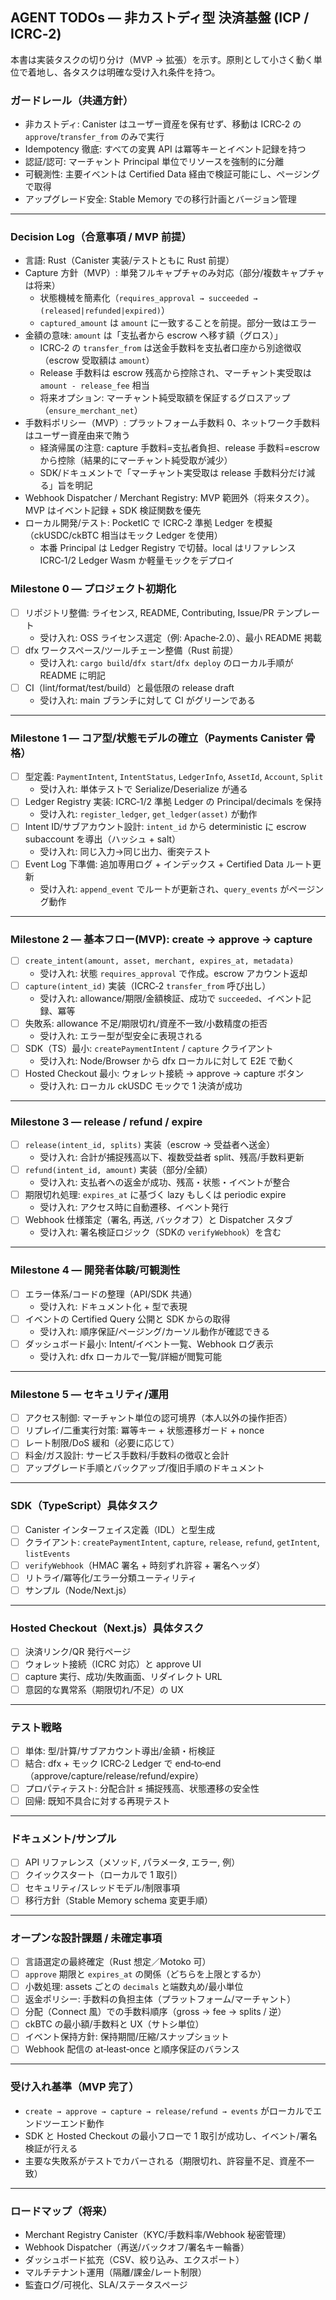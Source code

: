 ## AGENT TODOs — 非カストディ型 決済基盤 (ICP / ICRC‑2)

本書は実装タスクの切り分け（MVP → 拡張）を示す。原則として小さく動く単位で着地し、各タスクは明確な受け入れ条件を持つ。

### ガードレール（共通方針）
- 非カストディ: Canister はユーザー資産を保有せず、移動は ICRC‑2 の `approve`/`transfer_from` のみで実行
- Idempotency 徹底: すべての変異 API は冪等キーとイベント記録を持つ
- 認証/認可: マーチャント Principal 単位でリソースを強制的に分離
- 可観測性: 主要イベントは Certified Data 経由で検証可能にし、ページングで取得
- アップグレード安全: Stable Memory での移行計画とバージョン管理

---

### Decision Log（合意事項 / MVP 前提）
- 言語: Rust（Canister 実装/テストともに Rust 前提）
- Capture 方針（MVP）: 単発フルキャプチャのみ対応（部分/複数キャプチャは将来）
  - 状態機械を簡素化（`requires_approval → succeeded → (released|refunded|expired)`）
  - `captured_amount` は `amount` に一致することを前提。部分一致はエラー
- 金額の意味: `amount` は「支払者から escrow へ移す額（グロス）」
  - ICRC‑2 の `transfer_from` は送金手数料を支払者口座から別途徴収（escrow 受取額は `amount`）
  - Release 手数料は escrow 残高から控除され、マーチャント実受取は `amount - release_fee` 相当
  - 将来オプション: マーチャント純受取額を保証するグロスアップ（`ensure_merchant_net`）
- 手数料ポリシー（MVP）: プラットフォーム手数料 0、ネットワーク手数料はユーザー資産由来で賄う
  - 経済帰属の注意: capture 手数料=支払者負担、release 手数料=escrow から控除（結果的にマーチャント純受取が減少）
  - SDK/ドキュメントで「マーチャント実受取は release 手数料分だけ減る」旨を明記
- Webhook Dispatcher / Merchant Registry: MVP 範囲外（将来タスク）。MVP はイベント記録 + SDK 検証関数を優先
- ローカル開発/テスト: PocketIC で ICRC‑2 準拠 Ledger を模擬（ckUSDC/ckBTC 相当はモック Ledger を使用）
  - 本番 Principal は Ledger Registry で切替。local はリファレンス ICRC‑1/2 Ledger Wasm か軽量モックをデプロイ

### Milestone 0 — プロジェクト初期化
- [ ] リポジトリ整備: ライセンス, README, Contributing, Issue/PR テンプレート
  - 受け入れ: OSS ライセンス選定（例: Apache‑2.0）、最小 README 掲載
- [ ] dfx ワークスペース/ツールチェーン整備（Rust 前提）
  - 受け入れ: `cargo build`/`dfx start`/`dfx deploy` のローカル手順が README に明記
- [ ] CI（lint/format/test/build）と最低限の release draft
  - 受け入れ: main ブランチに対して CI がグリーンである

---

### Milestone 1 — コア型/状態モデルの確立（Payments Canister 骨格）
- [ ] 型定義: `PaymentIntent`, `IntentStatus`, `LedgerInfo`, `AssetId`, `Account`, `Split`
  - 受け入れ: 単体テストで Serialize/Deserialize が通る
- [ ] Ledger Registry 実装: ICRC‑1/2 準拠 Ledger の Principal/decimals を保持
  - 受け入れ: `register_ledger`, `get_ledger(asset)` が動作
- [ ] Intent ID/サブアカウント設計: `intent_id` から deterministic に escrow subaccount を導出（ハッシュ + salt）
  - 受け入れ: 同じ入力→同じ出力、衝突テスト
- [ ] Event Log 下準備: 追加専用ログ + インデックス + Certified Data ルート更新
  - 受け入れ: `append_event` でルートが更新され、`query_events` がページング動作

---

### Milestone 2 — 基本フロー(MVP): create → approve → capture
- [ ] `create_intent(amount, asset, merchant, expires_at, metadata)`
  - 受け入れ: 状態 `requires_approval` で作成。escrow アカウント返却
- [ ] `capture(intent_id)` 実装（ICRC‑2 `transfer_from` 呼び出し）
  - 受け入れ: allowance/期限/金額検証、成功で `succeeded`、イベント記録、冪等
- [ ] 失敗系: allowance 不足/期限切れ/資産不一致/小数精度の拒否
  - 受け入れ: エラー型が型安全に表現される
- [ ] SDK（TS）最小: `createPaymentIntent` / `capture` クライアント
  - 受け入れ: Node/Browser から dfx ローカルに対して E2E で動く
- [ ] Hosted Checkout 最小: ウォレット接続 → approve → capture ボタン
  - 受け入れ: ローカル ckUSDC モックで 1 決済が成功

---

### Milestone 3 — release / refund / expire
- [ ] `release(intent_id, splits)` 実装（escrow → 受益者へ送金）
  - 受け入れ: 合計が捕捉残高以下、複数受益者 split、残高/手数料更新
- [ ] `refund(intent_id, amount)` 実装（部分/全額）
  - 受け入れ: 支払者への返金が成功、残高・状態・イベントが整合
- [ ] 期限切れ処理: `expires_at` に基づく lazy もしくは periodic expire
  - 受け入れ: アクセス時に自動遷移、イベント発行
- [ ] Webhook 仕様策定（署名, 再送, バックオフ）と Dispatcher スタブ
  - 受け入れ: 署名検証ロジック（SDKの `verifyWebhook`）を含む

---

### Milestone 4 — 開発者体験/可観測性
- [ ] エラー体系/コードの整理（API/SDK 共通）
  - 受け入れ: ドキュメント化 + 型で表現
- [ ] イベントの Certified Query 公開と SDK からの取得
  - 受け入れ: 順序保証/ページング/カーソル動作が確認できる
- [ ] ダッシュボード最小: Intent/イベント一覧、Webhook ログ表示
  - 受け入れ: dfx ローカルで一覧/詳細が閲覧可能

---

### Milestone 5 — セキュリティ/運用
- [ ] アクセス制御: マーチャント単位の認可境界（本人以外の操作拒否）
- [ ] リプレイ/二重実行対策: 冪等キー + 状態遷移ガード + nonce
- [ ] レート制限/DoS 緩和（必要に応じて）
- [ ] 料金/ガス設計: サービス手数料/手数料の徴収と会計
- [ ] アップグレード手順とバックアップ/復旧手順のドキュメント

---

### SDK（TypeScript）具体タスク
- [ ] Canister インターフェイス定義（IDL）と型生成
- [ ] クライアント: `createPaymentIntent`, `capture`, `release`, `refund`, `getIntent`, `listEvents`
- [ ] `verifyWebhook`（HMAC 署名 + 時刻ずれ許容 + 署名ヘッダ）
- [ ] リトライ/冪等化/エラー分類ユーティリティ
- [ ] サンプル（Node/Next.js）

---

### Hosted Checkout（Next.js）具体タスク
- [ ] 決済リンク/QR 発行ページ
- [ ] ウォレット接続（ICRC 対応）と approve UI
- [ ] capture 実行、成功/失敗画面、リダイレクト URL
- [ ] 意図的な異常系（期限切れ/不足）の UX

---

### テスト戦略
- [ ] 単体: 型/計算/サブアカウント導出/金額・桁検証
- [ ] 結合: dfx + モック ICRC‑2 Ledger で end‑to‑end（approve/capture/release/refund/expire）
- [ ] プロパティテスト: 分配合計 ≤ 捕捉残高、状態遷移の安全性
- [ ] 回帰: 既知不具合に対する再現テスト

---

### ドキュメント/サンプル
- [ ] API リファレンス（メソッド, パラメータ, エラー, 例）
- [ ] クイックスタート（ローカルで 1 取引）
- [ ] セキュリティ/スレッドモデル/制限事項
- [ ] 移行方針（Stable Memory schema 変更手順）

---

### オープンな設計課題 / 未確定事項
- [ ] 言語選定の最終確定（Rust 想定／Motoko 可）
- [ ] `approve` 期限と `expires_at` の関係（どちらを上限とするか）
- [ ] 小数処理: assets ごとの `decimals` と端数丸め/最小単位
- [ ] 返金ポリシー: 手数料の負担主体（プラットフォーム/マーチャント）
- [ ] 分配（Connect 風）での手数料順序（gross → fee → splits / 逆）
- [ ] ckBTC の最小額/手数料と UX（サトシ単位）
- [ ] イベント保持方針: 保持期間/圧縮/スナップショット
- [ ] Webhook 配信の at‑least‑once と順序保証のバランス

---

### 受け入れ基準（MVP 完了）
- `create → approve → capture → release/refund → events` がローカルでエンドツーエンド動作
- SDK と Hosted Checkout の最小フローで 1 取引が成功し、イベント/署名検証が行える
- 主要な失敗系がテストでカバーされる（期限切れ、許容量不足、資産不一致）

---

### ロードマップ（将来）
- Merchant Registry Canister（KYC/手数料率/Webhook 秘密管理）
- Webhook Dispatcher（再送/バックオフ/署名キー輪番）
- ダッシュボード拡充（CSV、絞り込み、エクスポート）
- マルチテナント運用（隔離/課金/レート制限）
- 監査ログ/可視化、SLA/ステータスページ
